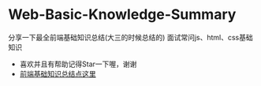 # Web-Basic-Knowledge-Summary #
分享一下最全前端基础知识总结(大三的时候总结的)
面试常问js、html、css基础知识
* 喜欢并且有帮助记得Star一下喔，谢谢
* [前端基础知识总结点这里](https://github.com/huangshanhe/Web-Basic-knowledge-summary/blob/master/%E5%9C%A8%E7%BA%BFmarkdown/%E5%89%8D%E7%AB%AF%E5%9F%BA%E7%A1%80%E7%9F%A5%E8%AF%86(%E5%B8%B8%E9%97%AE).md "前端基础知识总结点这里")
